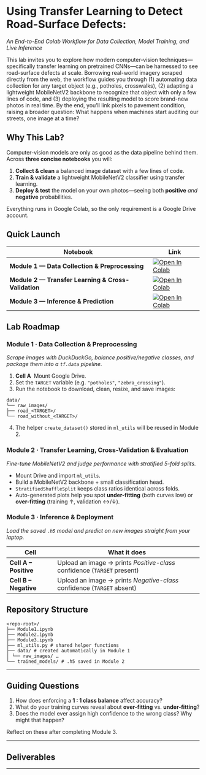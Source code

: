# Using Transfer Learning to Detect Road-Surface Defects:  
*An End-to-End Colab Workflow for Data Collection, Model Training, and Live Inference*

This lab invites you to explore how modern computer-vision techniques—specifically transfer learning on pretrained CNNs—can be harnessed to see road-surface defects at scale. Borrowing real-world imagery scraped directly from the web, the workflow guides you through (1) automating data collection for any target object (e.g., potholes, crosswalks), (2) adapting a lightweight MobileNetV2 backbone to recognize that object with only a few lines of code, and (3) deploying the resulting model to score brand-new photos in real time. By the end, you’ll link pixels to pavement condition, raising a broader question: What happens when machines start auditing our streets, one image at a time?

## Why This Lab?

Computer-vision models are only as good as the data pipeline behind them.  
Across **three concise notebooks** you will:

1. **Collect & clean** a balanced image dataset with a few lines of code.  
2. **Train & validate** a lightweight MobileNetV2 classifier using transfer learning.  
3. **Deploy & test** the model on your own photos—seeing both **positive** *and* **negative** probabilities.

Everything runs in Google Colab, so the only requirement is a Google Drive account.


## Quick Launch

| Notebook | Link|
|----------|---------------|
| **Module 1 — Data Collection & Preprocessing** | [![Open In Colab](https://colab.research.google.com/assets/colab-badge.svg)](<https://colab.research.google.com/drive/1gEEDpoqwdP4CKok20QzV66b-BKMe2PYP?usp=drive_link>)  |
| **Module 2 — Transfer Learning & Cross-Validation** | [![Open In Colab](https://colab.research.google.com/assets/colab-badge.svg)](<https://colab.research.google.com/drive/1a1m8uVH7lv_vxU1MwrhhLzcbCJEXlJhG?usp=drive_link>) |
| **Module 3 — Inference & Prediction** | [![Open In Colab](https://colab.research.google.com/assets/colab-badge.svg)](<https://colab.research.google.com/drive/1SPBEpMy1Nnu2YN21h4vMeKPLVg0sgZDI?usp=drive_link>)  |



## Lab Roadmap

### Module 1 · Data Collection & Preprocessing  
*Scrape images with DuckDuckGo, balance positive/negative classes, and package them into a `tf.data` pipeline.*

1. **Cell A** &nbsp;Mount Google Drive.  
2. Set the `TARGET` variable (e.g. `"potholes"`, `"zebra_crossing"`).  
3. Run the notebook to download, clean, resize, and save images:
```plaintext
data/
└── raw_images/
├── road_<TARGET>/
└── road_without_<TARGET>/
```
4. The helper `create_dataset()` stored in `ml_utils` will be reused in Module 2.

### Module 2 · Transfer Learning, Cross-Validation & Evaluation  
*Fine-tune MobileNetV2 and judge performance with stratified 5-fold splits.*

- Mount Drive and import `ml_utils`.  
- Build a MobileNetV2 backbone + small classification head.  
- `StratifiedShuffleSplit` keeps class ratios identical across folds.  
- Auto-generated plots help you spot **under-fitting** (both curves low) or **over-fitting** (training ↑, validation ↔/↓).

### Module 3 · Inference & Deployment  
*Load the saved `.h5` model and predict on new images straight from your laptop.*

| Cell | What it does |
|------|--------------|
| **Cell A – Positive** | Upload an image → prints *Positive-class* confidence (`TARGET` present) |
| **Cell B – Negative** | Upload an image → prints *Negative-class* confidence (`TARGET` absent) |


## Repository Structure
```plaintext
<repo-root>/
├── Module1.ipynb
├── Module2.ipynb
├── Module3.ipynb
├── ml_utils.py # shared helper functions
├── data/ # created automatically in Module 1
│ └── raw_images/ …
└── trained_models/ # .h5 saved in Module 2
```

---

## Guiding Questions

1. How does enforcing a **1 : 1 class balance** affect accuracy?  
2. What do your training curves reveal about **over-fitting** vs. **under-fitting**?  
3. Does the model ever assign high confidence to the wrong class? Why might that happen?  

Reflect on these after completing Module 3.

---

## Deliverables


---
